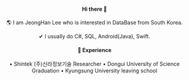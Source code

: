 <div align = center>
  <h4>Hi there 👋</h4>
  
  🌎 I am JeongHan Lee who is interested in DataBase from South Korea.
  
  ✔ I usually do C#, SQL, Android(Java), Swift.
  
  
  <h4>🎨 Experience</h4>
    • Shintek (주)신라정보기술 Researcher
    • Dongui University of Science Graduation
    • Kyungsung University leaving school
</div>

<!--
**xian0310567/xian0310567** is a ✨ _special_ ✨ repository because its `README.md` (this file) appears on your GitHub profile.

Here are some ideas to get you started:

- 🔭 I’m currently working on ...
- 🌱 I’m currently learning ...
- 👯 I’m looking to collaborate on ...
- 🤔 I’m looking for help with ...
- 💬 Ask me about ...
- 📫 How to reach me: ...
- 😄 Pronouns: ...
- ⚡ Fun fact: ...
-->
